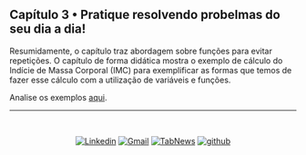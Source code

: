 ## Capítulo 3 • Pratique resolvendo probelmas do seu dia a dia!

Resumidamente, o capítulo traz abordagem sobre funções para evitar repetições. O capítulo de forma didática mostra o exemplo de cálculo do Indície de Massa Corporal (IMC) para exemplificar as formas que temos de fazer esse cálculo com a utilização de variáveis e funções.

Analise os exemplos <a href='index.html/'>aqui</a>.

<hr>
<br>
<div  align='center'>

[![Linkedin](https://img.shields.io/badge/LinkedIn-0D1117?style=for-the-badge&logo=linkedin&logoColor=blue)](https://www.linkedin.com/in/jonatasquirino/)
<a href = "mailto:quirinoj02@gmail.com">
![Gmail](https://img.shields.io/badge/Gmail-0D1117?style=for-the-badge&logo=gmail&logoColor=red)</a>
[![TabNews](https://img.shields.io/badge/tabnews-0D1117?style=for-the-badge&logo=Databricks&logoColor=fff)](https://www.tabnews.com.br/ojonatasquirino) [![github](https://img.shields.io/badge/Github-0D1117?style=for-the-badge&logo=github&logoColor=fff)](https://www.github.com/ojonatasquirino)
</div>